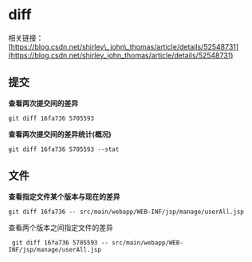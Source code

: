 # diff

相关链接：[https://blog.csdn.net/shirley\_john\_thomas/article/details/52548731](https://blog.csdn.net/shirley_john_thomas/article/details/52548731)

## 提交

**查看两次提交间的差异**

```
git diff 16fa736 5705593
```

**查看两次提交间的差异统计\(概况\)**

```
git diff 16fa736 5705593 --stat
```

## 文件

**查看指定文件某个版本与现在的差异**

```
git diff 16fa736 -- src/main/webapp/WEB-INF/jsp/manage/userAll.jsp
```

查看两个版本之间指定文件的差异

```
 git diff 16fa736 5705593 -- src/main/webapp/WEB-INF/jsp/manage/userAll.jsp
```



